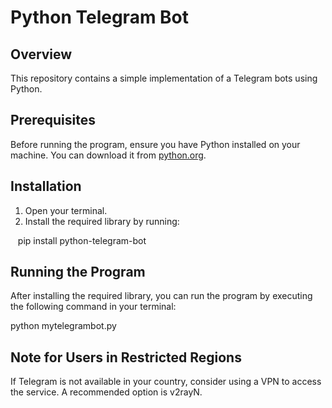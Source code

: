 # Python Telegram Bot

## Overview

This repository contains a simple implementation of a Telegram bots using Python. 

## Prerequisites

Before running the program, ensure you have Python installed on your machine. You can download it from [python.org](https://www.python.org/).

## Installation

1. Open your terminal.
2. Install the required library by running:

   pip install python-telegram-bot
   
## Running the Program

After installing the required library, you can run the program by executing the following command in your terminal:

python mytelegrambot.py

## Note for Users in Restricted Regions

If Telegram is not available in your country, consider using a VPN to access the service. A recommended option is v2rayN.